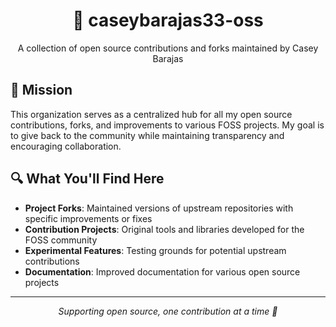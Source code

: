 <p align="center">
  <h1 align="center">🌟 caseybarajas33-oss</h1>
  <p align="center">A collection of open source contributions and forks maintained by Casey Barajas</p>
</p>

## 🎯 Mission
This organization serves as a centralized hub for all my open source contributions, forks, and improvements to various FOSS projects. My goal is to give back to the community while maintaining transparency and encouraging collaboration.

## 🔍 What You'll Find Here
- **Project Forks**: Maintained versions of upstream repositories with specific improvements or fixes
- **Contribution Projects**: Original tools and libraries developed for the FOSS community
- **Experimental Features**: Testing grounds for potential upstream contributions
- **Documentation**: Improved documentation for various open source projects
---
<p align="center">
  <i>Supporting open source, one contribution at a time 🌱</i>
</p>
